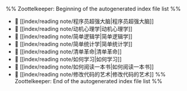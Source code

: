 %% Zoottelkeeper: Beginning of the autogenerated index file list  %%
- 📄 [[index/reading note/程序员超强大脑|程序员超强大脑]]
- 📄 [[index/reading note/动机心理学|动机心理学]]
- 📄 [[index/reading note/简单逻辑学|简单逻辑学]]
- 📄 [[index/reading note/简单统计学|简单统计学]]
- 📄 [[index/reading note/清单革命|清单革命]]
- 📄 [[index/reading note/如何学习|如何学习]]
- 📄 [[index/reading note/如何阅读一本书|如何阅读一本书]]
- 📄 [[index/reading note/修改代码的艺术|修改代码的艺术]]
%% Zoottelkeeper: End of the autogenerated index file list  %%
